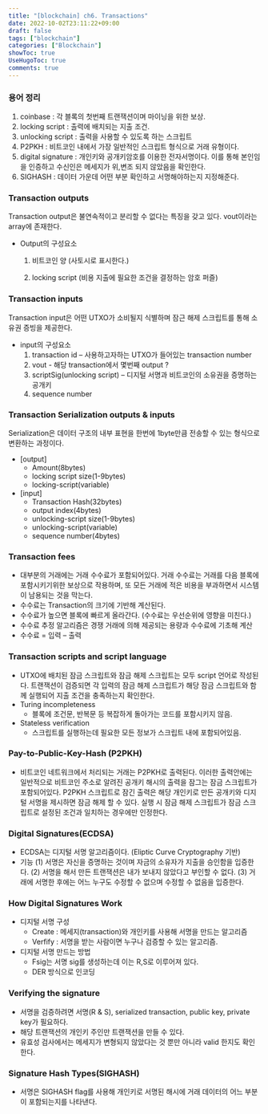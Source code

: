 ```yaml
---
title: "[blockchain] ch6. Transactions"
date: 2022-10-02T23:11:22+09:00
draft: false
tags: ["blockchain"]
categories: ["Blockchain"]
showToc: true
UseHugoToc: true
comments: true
---
```


### 용어 정리

1. coinbase : 각 블록의 첫번째 트랜잭션이며 마이닝을 위한 보상.
2. locking script : 출력에 배치되는 지출 조건.
3. unlocking script : 출력을 사용할 수 있도록 하는 스크립트
4. P2PKH : 비트코인 내에서 가장 일반적인 스크립트 형식으로 거래 유형이다.
5. digital signature : 개인키와 공개키암호를 이용한 전자서명이다. 이를 통해 본인임을 인증하고 수신인은 메세지가 위,변조 되지 않았음을 확인한다.
6. SIGHASH : 데이터 가운데 어떤 부분 확인하고 서명해야하는지 지정해준다.

### **Transaction outputs**

Transaction output은 불연속적이고 분리할 수 없다는 특징을 갖고 있다. vout이라는 array에 존재한다.

- Output의 구성요소

  1. 비트코인 양 (사토시로 표시한다.)

  2. locking script (비용 지출에 필요한 조건을 결정하는 암호 퍼즐)

### **Transaction inputs**

Transaction input은 어떤 UTXO가 소비될지 식별하며 잠근 해제 스크립트를 통해 소유권 증빙을 제공한다.

- input의 구성요소
  1. transaction id – 사용하고자하는 UTXO가 들어있는 transaction number
  2. vout - 해당 transaction에서 몇번째 output ?
  3. scriptSig(unlocking script) – 디지털 서명과 비트코인의 소유권을 증명하는 공개키
  4. sequence number

### **Transaction Serialization outputs & inputs**

Serialization은 데이터 구조의 내부 표현을 한번에 1byte만큼 전송할 수 있는 형식으로 변환하는 과정이다.

- [output]
  - Amount(8bytes)
  - locking script size(1-9bytes)
  - locking-script(variable)
- [input]
  - Transaction Hash(32bytes)
  - output index(4bytes)
  - unlocking-script size(1-9bytes)
  - unlocking-script(variable)
  - sequence number(4bytes)

### **Transaction fees**

- 대부분의 거래에는 거래 수수료가 포함되어있다. 거래 수수료는 거래를 다음 블록에 포함시키기위한 보상으로 작용하며, 또 모든 거래에 적은 비용을 부과하면서 시스템이 남용되는 것을 막는다.
- 수수료는 Transaction의 크기에 기반해 계산된다.
- 수수료가 높으면 블록에 빠르게 올라간다. (수수료는 우선순위에 영향을 미친다.)
- 수수료 추정 알고리즘은 경쟁 거래에 의해 제공되는 용량과 수수료에 기초해 계산
- 수수료 = 입력 – 출력

### **Transaction scripts and script language**

- UTXO에 배치된 잠금 스크립트와 잠금 해제 스크립트는 모두 script 언어로 작성된다. 트랜잭션이 검증되면 각 입력의 잠금 해제 스크립트가 해당 잠금 스크립트와 함께 실행되어 지출 조건을 충족하는지 확인한다.
- Turing incompleteness
  - 블록에 조건문, 반복문 등 복잡하게 돌아가는 코드를 포함시키지 않음.
- Stateless verification
  - 스크립트를 실행하는데 필요한 모든 정보가 스크립트 내에 포함되어있음.

### **Pay-to-Public-Key-Hash (P2PKH)**

- 비트코인 네트워크에서 처리되는 거래는 P2PKH로 출력된다. 이러한 출력안에는 일반적으로 비트코인 주소로 알려진 공개키 해시의 출력을 잠그는 잠금 스크립트가 포함되어있다. P2PKH 스크립트로 잠긴 출력은 해당 개인키로 만든 공개키와 디지털 서명을 제시하면 잠금 해제 할 수 있다. 실행 시 잠금 해제 스크립트가 잠금 스크립트로 설정된 조건과 일치하는 경우에만 인정한다.

### **Digital Signatures(ECDSA)**

- ECDSA는 디지털 서명 알고리즘이다. (Eliptic Curve Cryptography 기반)
- 기능
  (1) 서명은 자신을 증명하는 것이며 자금의 소유자가 지출을 승인함을 입증한다.
  (2) 서명을 해서 만든 트랜잭션은 내가 보내지 않았다고 부인할 수 없다.
  (3) 거래에 서명한 후에는 어느 누구도 수정할 수 없으며 수정할 수 없음을 입증한다.

### **How Digital Signatures Work**

- 디지털 서명 구성
  - Create : 메세지(transaction)와 개인키를 사용해 서명을 만드는 알고리즘
  - Verfify : 서명을 받는 사람이면 누구나 검증할 수 있는 알고리즘.
- 디지털 서명 만드는 방법
  - Fsig는 서명 sig를 생성하는데 이는 R,S로 이루어져 있다.
  - DER 방식으로 인코딩

### **Verifying the signature**

- 서명을 검증하려면 서명(R & S), serialized transaction, public key, private key가 필요하다.
- 해당 트랜잭션의 개인키 주인만 트랜잭션을 만들 수 있다.
- 유효성 검사에서는 메세지가 변형되지 않았다는 것 뿐만 아니라 valid 한지도 확인한다.

### **Signature Hash Types(SIGHASH)**

- 서명은 SIGHASH flag를 사용해 개인키로 서명된 해시에 거래 데이터의 어느 부분이 포함되는지를 나타낸다.

